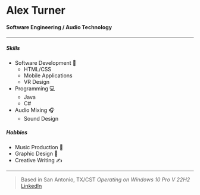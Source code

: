 # Alex Turner
#### Software Engineering / Audio Technology
---
##### Skills
- Software Development 💫
    - HTML/CSS
    - Mobile Applications
    - VR Design
- Programming 💻
    - Java
    - C#
- Audio Mixing 🎧
    - Sound Design
##### Hobbies
- Music Production 🎵
- Graphic Design 🎨
- Creative Writing ✍
---
> Based in San Antonio, TX/CST
> *Operating on Windows 10 Pro V 22H2*
> [LinkedIn](https://www.linkedin.com/in/aturnpros111/)
